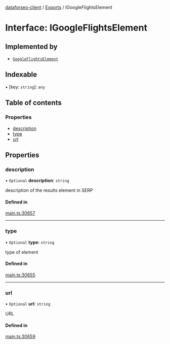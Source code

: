 [dataforseo-client](../README.md) / [Exports](../modules.md) / IGoogleFlightsElement

# Interface: IGoogleFlightsElement

## Implemented by

- [`GoogleFlightsElement`](../classes/GoogleFlightsElement.md)

## Indexable

▪ [key: `string`]: `any`

## Table of contents

### Properties

- [description](IGoogleFlightsElement.md#description)
- [type](IGoogleFlightsElement.md#type)
- [url](IGoogleFlightsElement.md#url)

## Properties

### description

• `Optional` **description**: `string`

description of the results element in SERP

#### Defined in

[main.ts:30657](https://github.com/dataforseo/TypeScriptClient/blob/7ca1aa4/main.ts#L30657)

___

### type

• `Optional` **type**: `string`

type of element

#### Defined in

[main.ts:30655](https://github.com/dataforseo/TypeScriptClient/blob/7ca1aa4/main.ts#L30655)

___

### url

• `Optional` **url**: `string`

URL

#### Defined in

[main.ts:30659](https://github.com/dataforseo/TypeScriptClient/blob/7ca1aa4/main.ts#L30659)
